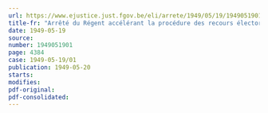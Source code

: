 ```yaml
---
url: https://www.ejustice.just.fgov.be/eli/arrete/1949/05/19/1949051901/justel
title-fr: "Arrêté du Régent accélérant la procédure des recours électoraux devant la Cour d'appel"
date: 1949-05-19
source:
number: 1949051901
page: 4384
case: 1949-05-19/01
publication: 1949-05-20
starts:
modifies:
pdf-original:
pdf-consolidated:
---
```


